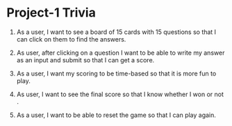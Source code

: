 # Project-1 Trivia

1) As a user, I want to see a board of 15 cards with 15 questions so that I can click on them to find the answers.

2) As user, after clicking on a question I want to be able to write my answer as an input and submit so that I can get a score.

3) As a user, I want my scoring to be time-based so that it is more fun to play.

4) As user, I want to see the final score so that I know whether I won or not .

5) As a user, I want to be able to reset the game so that I can play again.
